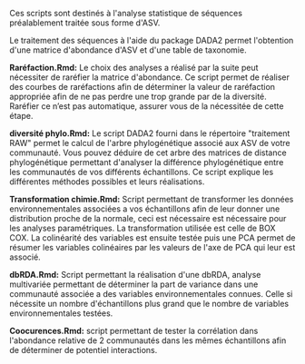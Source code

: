 Ces scripts sont destinés à l'analyse statistique de séquences préalablement traitée sous forme d'ASV.

Le traitement des séquences à l'aide du package DADA2 permet l'obtention d'une matrice d'abondance d'ASV et d'une table de taxonomie.

**Raréfaction.Rmd:** Le choix des analyses a réalisé par la suite peut nécessiter de raréfier la matrice d'abondance. Ce script permet de réaliser des courbes de raréfactions afin de déterminer la valeur de raréfaction appropriée afin de ne pas perdre une trop grande par de la diversité. Raréfier ce n’est pas automatique, assurer vous de la nécessitée de cette étape.

**diversité phylo.Rmd:** Le script DADA2 fourni dans le répertoire "traitement RAW" permet le calcul de l'arbre phylogénétique associé aux ASV de votre communauté. Vous pouvez déduire de cet arbre des matrices de distance phylogénétique permettant d'analyser la différence phylogénétique entre les communautés de vos différents échantillons. Ce script explique les différentes méthodes possibles et leurs réalisations.

**Transformation chimie.Rmd:** Script permettant de transformer les données environnementales associées a vos échantillons afin de leur donner une distribution proche de la normale, ceci est nécessaire est nécessaire pour les analyses paramétriques. La transformation utilisée est celle de BOX COX. La colinéarité des variables est ensuite testée puis une PCA permet de résumer les variables colinéaires par les valeurs de l'axe de PCA qui leur est associé.

**dbRDA.Rmd:** Script permettant la réalisation d'une dbRDA, analyse multivariée permettant de déterminer la part de variance dans une communauté associée a des variables environnementales connues. Celle si nécessite un nombre d'échantillons plus grand que le nombre de variables environnementales testées.

**Coocurences.Rmd:** script permettant de tester la corrélation dans l'abondance relative de 2 communautés dans les mêmes échantillons afin de déterminer de potentiel interactions.

